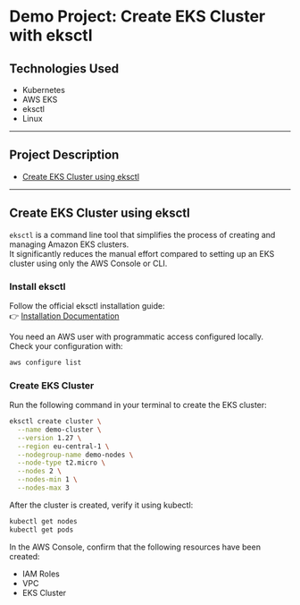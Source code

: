 # Demo Project: Create EKS Cluster with eksctl

## Technologies Used
- Kubernetes  
- AWS EKS  
- eksctl  
- Linux  

---

## Project Description
- [Create EKS Cluster using eksctl](#create-eks-cluster-using-eksctl)  

---

## Create EKS Cluster using eksctl
`eksctl` is a command line tool that simplifies the process of creating and managing Amazon EKS clusters.  
It significantly reduces the manual effort compared to setting up an EKS cluster using only the AWS Console or CLI.  

### Install eksctl
Follow the official eksctl installation guide:  
👉 [Installation Documentation](https://eksctl.io/installation/)

You need an AWS user with programmatic access configured locally.  
Check your configuration with:

```bash
aws configure list
```

### Create EKS Cluster

Run the following command in your terminal to create the EKS cluster:
```bash
eksctl create cluster \
  --name demo-cluster \
  --version 1.27 \
  --region eu-central-1 \
  --nodegroup-name demo-nodes \
  --node-type t2.micro \
  --nodes 2 \
  --nodes-min 1 \
  --nodes-max 3
```

After the cluster is created, verify it using kubectl:
```bash
kubectl get nodes
kubectl get pods
```

In the AWS Console, confirm that the following resources have been created:
- IAM Roles
- VPC
- EKS Cluster 
